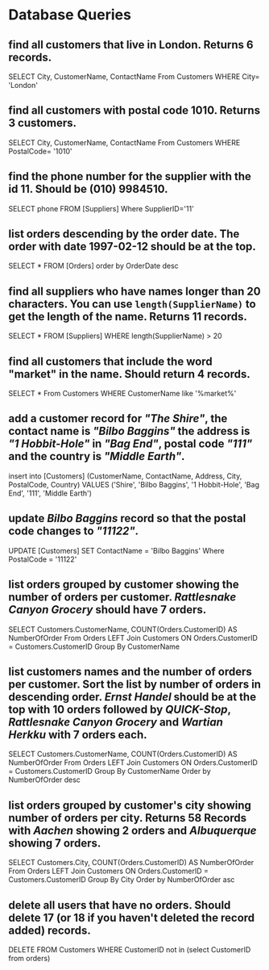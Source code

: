 # Database Queries

## find all customers that live in London. Returns 6 records.

SELECT City, CustomerName, ContactName
From Customers
WHERE City= 'London'

## find all customers with postal code 1010. Returns 3 customers.

SELECT City, CustomerName, ContactName
From Customers
WHERE PostalCode= '1010'

## find the phone number for the supplier with the id 11. Should be (010) 9984510.

SELECT phone FROM [Suppliers] Where SupplierID='11'

## list orders descending by the order date. The order with date 1997-02-12 should be at the top.

SELECT * FROM [Orders] order by OrderDate desc

## find all suppliers who have names longer than 20 characters. You can use `length(SupplierName)` to get the length of the name. Returns 11 records.

SELECT * 
FROM [Suppliers]
WHERE length(SupplierName) > 20

## find all customers that include the word "market" in the name. Should return 4 records.

SELECT * From Customers
WHERE CustomerName like '%market%'

## add a customer record for _"The Shire"_, the contact name is _"Bilbo Baggins"_ the address is _"1 Hobbit-Hole"_ in _"Bag End"_, postal code _"111"_ and the country is _"Middle Earth"_.

insert into [Customers] (CustomerName, ContactName, Address, City, PostalCode, Country)
VALUES ('Shire', 'Bilbo Baggins', '1 Hobbit-Hole', 'Bag End', '111', 'Middle Earth')

## update _Bilbo Baggins_ record so that the postal code changes to _"11122"_.

UPDATE [Customers]
SET ContactName = 'Bilbo Baggins'
Where PostalCode = '11122'

## list orders grouped by customer showing the number of orders per customer. _Rattlesnake Canyon Grocery_ should have 7 orders.

SELECT Customers.CustomerName, COUNT(Orders.CustomerID) AS NumberOfOrder From Orders
LEFT Join Customers ON Orders.CustomerID = Customers.CustomerID
Group By CustomerName

## list customers names and the number of orders per customer. Sort the list by number of orders in descending order. _Ernst Handel_ should be at the top with 10 orders followed by _QUICK-Stop_, _Rattlesnake Canyon Grocery_ and _Wartian Herkku_ with 7 orders each.

SELECT Customers.CustomerName, COUNT(Orders.CustomerID) AS NumberOfOrder From Orders
LEFT Join Customers ON Orders.CustomerID = Customers.CustomerID
Group By CustomerName Order by NumberOfOrder desc

## list orders grouped by customer's city showing number of orders per city. Returns 58 Records with _Aachen_ showing 2 orders and _Albuquerque_ showing 7 orders.

SELECT Customers.City, COUNT(Orders.CustomerID) AS NumberOfOrder From Orders
LEFT Join Customers ON Orders.CustomerID = Customers.CustomerID
Group By City Order by NumberOfOrder asc

## delete all users that have no orders. Should delete 17 (or 18 if you haven't deleted the record added) records.

DELETE FROM Customers WHERE CustomerID not in (select CustomerID from orders)